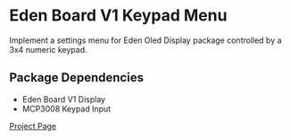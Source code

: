 # Eden Board V1 Keypad Menu

Implement a settings menu for Eden Oled Display package controlled by a 3x4 numeric keypad.

## Package Dependencies

- Eden Board V1 Display
- MCP3008 Keypad Input

<a href="http://www.homegenie.it/docs/diy/eden.php" target="_blank">Project Page</a>



